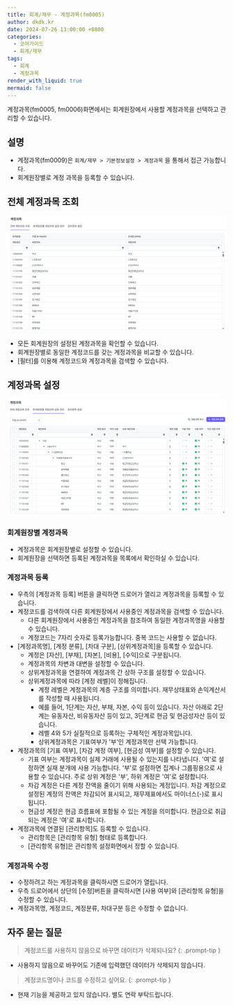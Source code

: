 ```yaml
---
title: 회계/재무 - 계정과목(fm0005)
author: dkdk.kr
date: 2024-07-26 13:00:00 +0800
categories:
  - 코어가이드
  - 회계/재무
tags:
  - 회계
  - 계정과목
render_with_liquid: true
mermaid: false
---
```

계정과목(fm0005, fm0006)화면에서는 회계원장에서 사용할 계정과목을 선택하고 관리할 수 있습니다. 

## 설명

- 계정과목(fm0009)은 `회계/재무 > 기본정보설정 > 계정과목` 을 통해서 접근 가능합니다.
- 회계원장별로 계정 과목을 등록할 수 있습니다.

## 전체 계정과목 조회
![](assets/img/Pasted%20image%2020250416202537.png)
- 모든 회계원장의 설정된 계정과목을 확인할 수 있습니다.
- 회계원장별로 동일한 계정코드를 갖는 계정과목을 비교할 수 있습니다.
- [필터]를 이용해 계정코드와 계정과목을 검색할 수 있습니다.

## 계정과목 설정
![](assets/img/Pasted%20image%2020250416204620.png)
### 회계원장별 계정과목
- 계정과목은 회계원장별로 설정할 수 있습니다. 
- 회계원장을 선택하면 등록된 계정과목을 목록에서 확인하실 수 있습니다. 

### 계정과목 등록
- 우측의 [계정과목 등록] 버튼을 클릭하면 드로어가 열리고 계정과목을 등록할 수 있습니다. 
- 계정코드를 검색하여 다른 회계원장에서 사용중인 계정과목을 검색할 수 있습니다. 
	- 다른 회계원장에서 사용중인 계정과목을 참조하여 동일한 계정과목명을 사용할 수 있습니다.
	- 계정코드는 7자리 숫자로 등록가능합니다. 중복 코드는 사용할 수 없습니다.
- [계정과목명], [계정 분류], [차대 구분], [상위계정과목]을 등록할 수 있습니다. 
	- 계정은 [자산], [부채], [자본], [비용], [수익]으로 구분됩니다.
	- 계정과목의 차변과 대변을 설정할 수 있습니다.
	- 상위계정과목을 연결하여 계정과목 간 상하 구조를 설정할 수 있습니다.
	- 상위계정과목에 따라 [계정 레벨]이 정해집니다.
		- 계정 레벨은 계정과목의 계층 구조를 의미합니다. 재무상태표와 손익계산서를 작성할 때 사용됩니다. 
		- 예를 들어, 1단계는 자산, 부채, 자본, 수익 등이 있습니다. 자산 아래로 2단계는 유동자산, 비유동자산 등이 있고, 3단계로 현금 및 현금성자산 등이 있습니다. 
		- 레벨 4와 5가 실질적으로 등록하는 구체적인 계정과목입니다. 
		- 상위계정과목은 기표여부가 '부'인 계정과목만 선택 가능합니다. 
- 계정과목의 [기표 여부], [차감 계정 여부], [현금성 여부]를 설정할 수 있습니다. 
	- 기표 여부는 계정과목이 실제 거래에 사용될 수 있는지를 나타냅니다. '여'로 설정하면 실재 분개에 사용 가능합니다. '부'로 설정하면 집계나 그룹핑용으로 사용할 수 있습니다. 주로 상위 계정은 '부', 하위 계정은 '여'로 설정합니다. 
	- 차감 계정은 다른 계정 잔액을 줄이기 위해 사용되는 계정입니다. 차감 계정으로 설정된 계정의 잔액은 차감되어 표시되고, 재무제표에서도 마이너스(-)로 표시됩니다.  
	- 현금성 계정은 현금 흐름표에 포함될 수 있는 계정을 의미합니다. 현금으로 취급되는 계정은 '여'로 표시합니다. 
- 계정과목에 연결된 [관리항목]도 등록할 수 있습니다. 
	- 관리항목은 [관리항목 유형] 형태로 등록합니다.  
	- [관리항목 유형]은 관리항목 설정화면에서 정할 수 있습니다. 
### 계정과목 수정
- 수정하려고 하는 계정과목을 클릭하시면 드로어가 열립니다. 
- 우측 드로어에서 상단의 [수정]버튼을 클릭하시면 [사용 여부]와 [관리항목 유형]을 수정할 수 있습니다.
- 계정과목명, 계정코드, 계정분류, 차대구분 등은 수정할 수 없습니다. 

## 자주 묻는 질문

> 계정코드를 사용하지 않음으로 바꾸면 데이터가 삭제되나요?
{: .prompt-tip }

- 사용하지 않음으로 바꾸어도 기존에 입력했던 데이터가 삭제되지 않습니다. 

> 계정코드명이나 코드를 수정하고 싶어요.
{: .prompt-tip }

- 현재 기능을 제공하고 있지 않습니다. 별도 연락 부탁드립니다.   